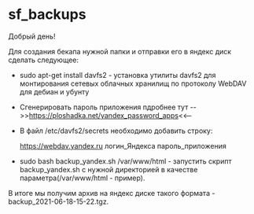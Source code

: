 # sf_backups

Добрый день!

Для создания бекапа нужной папки и отправки его в яндекс диск сделать следующее:

- sudo apt-get install davfs2  - установка утилиты davfs2 для монтирования сетевых облачных хранилищ по протоколу WebDAV для дебиан и убунту

- Сгенерировать пароль приложения пдробнее тут -->>https://ploshadka.net/yandex_password_apps<<--

 - В файл /etc/davfs2/secrets необходимо добавить строку:

      https://webdav.yandex.ru логин_Яндекса пароль_приложения
      
- sudo bash backup_yandex.sh /var/www/html  - запустить скрипт backup_yandex.sh с нужной директорией в качестве параметра(/var/www/html - пример). 

В итоге мы получим архив на яндекс диске такого формата - backup_2021-06-18-15-22.tgz.
